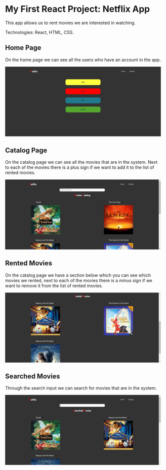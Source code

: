 # My First React Project: Netflix App

This app allows us to rent movies we are interested in watching.

Technologies: React, HTML, CSS.

## Home Page
On the home page we can see all the users who have an account in the app.

![Image](images/home.PNG)

## Catalog Page
On the catalog page we can see all the movies that are in the system.
Next to each of the movies there is a plus sign if we want to add it to the list of rented movies.

![Image](images/catalog.PNG)

## Rented Movies
On the catalog page we have a section below which you can see which movies we rented,
next to each of the movies there is a minus sign if we want to remove it from the list of rented movies.

![Image](images/rented.PNG)

## Searched Movies
Through the search input we can search for movies that are in the system.

![Image](images/searched.PNG)

